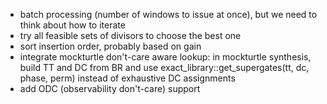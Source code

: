  - batch processing (number of windows to issue at once), but we need to think about how to iterate
 - try all feasible sets of divisors to choose the best one
 - sort insertion order, probably based on gain
 - integrate mockturtle don't-care aware lookup: in mockturtle synthesis, build TT and DC from BR and use exact_library::get_supergates(tt, dc, phase, perm) instead of exhaustive DC assignments
 - add ODC (observability don't-care) support
